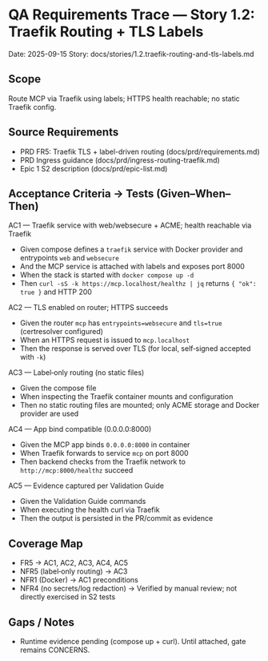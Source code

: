 # QA Requirements Trace — Story 1.2: Traefik Routing + TLS Labels

Date: 2025-09-15
Story: docs/stories/1.2.traefik-routing-and-tls-labels.md

## Scope
Route MCP via Traefik using labels; HTTPS health reachable; no static Traefik config.

## Source Requirements
- PRD FR5: Traefik TLS + label-driven routing (docs/prd/requirements.md)
- PRD Ingress guidance (docs/prd/ingress-routing-traefik.md)
- Epic 1 S2 description (docs/prd/epic-list.md)

## Acceptance Criteria → Tests (Given–When–Then)

AC1 — Traefik service with web/websecure + ACME; health reachable via Traefik
- Given compose defines a `traefik` service with Docker provider and entrypoints `web` and `websecure`
- And the MCP service is attached with labels and exposes port 8000
- When the stack is started with `docker compose up -d`
- Then `curl -sS -k https://mcp.localhost/healthz | jq` returns `{ "ok": true }` and HTTP 200

AC2 — TLS enabled on router; HTTPS succeeds
- Given the router `mcp` has `entrypoints=websecure` and `tls=true` (certresolver configured)
- When an HTTPS request is issued to `mcp.localhost`
- Then the response is served over TLS (for local, self‑signed accepted with `-k`)

AC3 — Label‑only routing (no static files)
- Given the compose file
- When inspecting the Traefik container mounts and configuration
- Then no static routing files are mounted; only ACME storage and Docker provider are used

AC4 — App bind compatible (0.0.0.0:8000)
- Given the MCP app binds `0.0.0.0:8000` in container
- When Traefik forwards to service `mcp` on port 8000
- Then backend checks from the Traefik network to `http://mcp:8000/healthz` succeed

AC5 — Evidence captured per Validation Guide
- Given the Validation Guide commands
- When executing the health curl via Traefik
- Then the output is persisted in the PR/commit as evidence

## Coverage Map
- FR5 → AC1, AC2, AC3, AC4, AC5
- NFR5 (label‑only routing) → AC3
- NFR1 (Docker) → AC1 preconditions
- NFR4 (no secrets/log redaction) → Verified by manual review; not directly exercised in S2 tests

## Gaps / Notes
- Runtime evidence pending (compose up + curl). Until attached, gate remains CONCERNS.
